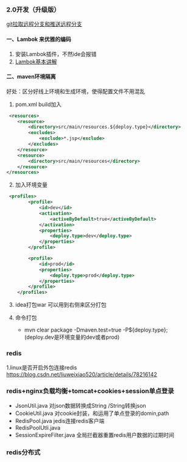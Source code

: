 ### 2.0开发（升级版）
[git拉取远程分支和推送远程分支](https://www.cnblogs.com/phpper/p/7136048.html)

#### 一、Lambok 来优雅的编码

1. 安装Lambok插件，不然ide会报错
2. [Lambok基本讲解](https://blog.csdn.net/motui/article/details/79012846)

#### 二、maven环境隔离

好处：区分好线上环境和生成环境，使得配置文件不用混乱

1. pom.xml build加入

```xml
 <resources>
    <resource>
        <directory>src/main/resources.${deploy.type}</directory>
        <excludes>
            <exclude>*.jsp</exclude>
        </excludes>
    </resource>
    <resource>
        <directory>src/main/resources</directory>
    </resource>
</resources>
```

2. 加入环境变量

```xml
 <profiles>
        <profile>
            <id>dev</id>
            <activation>
                <activeByDefault>true</activeByDefault>
            </activation>
            <properties>
                <deploy.type>dev</deploy.type>
            </properties>
        </profile>

        <profile>
            <id>prod</id>
            <properties>
                <deploy.type>prod</deploy.type>
            </properties>
        </profile>
    </profiles>
```

3. idea打包war 可以用到右侧来区分打包

4. 命令打包 

   * mvn clear package -Dmaven.test=true -P${deploy.type}; (deploy.dev是环境变量的dev或者prod)
   
   
### redis

1.linux是否开启外包连接redis https://blog.csdn.net/liuweixiao520/article/details/78216142


### redis+nginx负载均衡+tomcat+cookies+session单点登录
* JsonUtil.java 对json数据转换成String /String转换json
* CookieUtil.java 对cookie封装，和运用了单点登录的domin,path
* RedisPool.java jedis连接redis客户端
* RedisPoolUtli.java
* SessionExpireFilter.java 全局拦截器重置redis用户数据的过期时间


### redis分布式





    